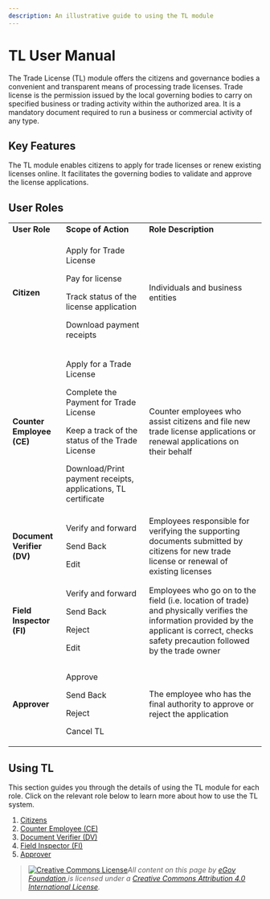 ```yaml
---
description: An illustrative guide to using the TL module
---
```


# TL User Manual

The Trade License (TL) module offers the citizens and governance bodies a convenient and transparent means of processing trade licenses. Trade license is the permission issued by the local governing bodies to carry on specified business or trading activity within the authorized area. It is a mandatory document required to run a business or commercial activity of any type.

## Key Features

The TL module enables citizens to apply for trade licenses or renew existing licenses online. It facilitates the governing bodies to validate and approve the license applications.

## User Roles

|                            |                                                                                                                                                                                                         |                                                                                                                                                                                              |
| -------------------------- | ------------------------------------------------------------------------------------------------------------------------------------------------------------------------------------------------------- | -------------------------------------------------------------------------------------------------------------------------------------------------------------------------------------------- |
| **User Role**              | **Scope of Action**                                                                                                                                                                                     | **Role Description**                                                                                                                                                                         |
| **Citizen**                | <p>Apply for Trade License</p><p>Pay for license</p><p>Track status of the license application</p><p>Download payment receipts</p>                                                                      | Individuals and business entities                                                                                                                                                            |
| **Counter Employee (CE)**  | <p>Apply for a Trade License</p><p>Complete the Payment for Trade License</p><p>Keep a track of the status of the Trade License</p><p>Download/Print payment receipts, applications, TL certificate</p> | Counter employees who assist citizens and file new trade license applications or renewal applications on their behalf                                                                        |
| **Document Verifier (DV)** | <p>Verify and forward</p><p>Send Back</p><p>Edit</p>                                                                                                                                                    | Employees responsible for verifying the supporting documents submitted by citizens for new trade license or renewal of existing licenses                                                     |
| **Field Inspector (FI)**   | <p>Verify and forward</p><p>Send Back</p><p>Reject</p><p>Edit</p>                                                                                                                                       | Employees who go on to the field (i.e. location of trade) and physically verifies the information provided by the applicant is correct, checks safety precaution followed by the trade owner |
| **Approver**               | <p>Approve</p><p>Send Back</p><p>Reject</p><p>Cancel TL</p>                                                                                                                                             | The employee who has the final authority to approve or reject the application                                                                                                                |

## **Using TL**

This section guides you through the details of using the TL module for each role. Click on the relevant role below to learn more about how to use the TL system.

1. [Citizens](citizen-user-manual.md)
2. [Counter Employee (CE)](employee-user-manual.md)
3. [Document Verifier (DV)](employee-user-manual.md#document-verifier-dv)
4. [Field Inspector (FI)](employee-user-manual.md#field-inspector-fi)
5. [Approver](employee-user-manual.md#approver)

> [![Creative Commons License](https://i.creativecommons.org/l/by/4.0/80x15.png)](http://creativecommons.org/licenses/by/4.0/)_All content on this page by_ [_eGov Foundation_ ](https://egov.org.in)_is licensed under a_ [_Creative Commons Attribution 4.0 International License_](http://creativecommons.org/licenses/by/4.0/)_._
